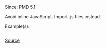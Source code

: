 Since: PMD 5.1

Avoid inline JavaScript. Import .js files instead.

Example(s):
```

```

[Source](https://pmd.github.io/pmd-5.5.4/pmd-velocity/rules/vm/basic.html#NoInlineJavaScript)
